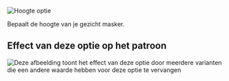 ![Hoogte optie](./height.svg)

Bepaalt de hoogte van je gezicht masker.

## Effect van deze optie op het patroon

![Deze afbeelding toont het effect van deze optie door meerdere varianten die een andere waarde hebben voor deze optie te vervangen](florence_height_sample.svg "Effect van deze optie op het patroon")
